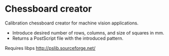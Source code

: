 # Chessboard creator

Calibration chessboard creator for machine vision applications.

* Introduce desired number of rows, columns, and size of squares in mm.
* Returns a PostScript file with the introduced pattern.


Requires libps <http://pslib.sourceforge.net/>